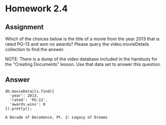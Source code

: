 # Homework 2.4

## Assignment

Which of the choices below is the title of a movie from the year 2013 that is rated PG-13 and won no awards? Please query the video.movieDetails collection to find the answer.

NOTE: There is a dump of the video database included in the handouts for the "Creating Documents" lesson. Use that data set to answer this question.

## Answer

    db.movieDetails.find({
      'year': 2013,
      'rated': 'PG-13',
      'awards.wins': 0
    }).pretty();

    A Decade of Decadence, Pt. 2: Legacy of Dreams
